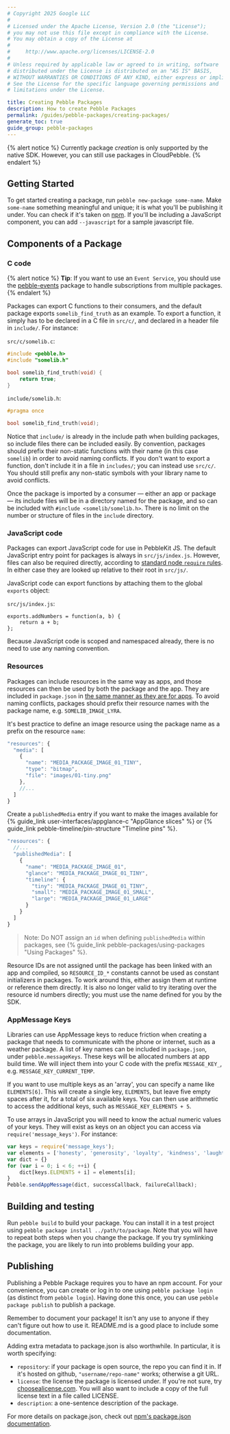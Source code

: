 ```yaml
---
# Copyright 2025 Google LLC
#
# Licensed under the Apache License, Version 2.0 (the "License");
# you may not use this file except in compliance with the License.
# You may obtain a copy of the License at
#
#     http://www.apache.org/licenses/LICENSE-2.0
#
# Unless required by applicable law or agreed to in writing, software
# distributed under the License is distributed on an "AS IS" BASIS,
# WITHOUT WARRANTIES OR CONDITIONS OF ANY KIND, either express or implied.
# See the License for the specific language governing permissions and
# limitations under the License.

title: Creating Pebble Packages
description: How to create Pebble Packages
permalink: /guides/pebble-packages/creating-packages/
generate_toc: true
guide_group: pebble-packages
---
```


{% alert notice %}
Currently package _creation_ is only supported by the native SDK.
However, you can still use packages in CloudPebble.
{% endalert %}

## Getting Started

To get started creating a package, run `pebble new-package some-name`.
Make `some-name` something meaningful and unique; it is what you'll be
publishing it under. You can check if it's taken on [npm](https://npmjs.org).
If you'll be including a JavaScript component, you can add `--javascript` for
a sample javascript file.

## Components of a Package

### C code

{% alert notice %}
**Tip**: If you want to use an
``Event Service``,
you should use the
[pebble-events](https://www.npmjs.com/package/pebble-events) package to
handle subscriptions from multiple packages.
{% endalert %}

Packages can export C functions to their consumers, and the default package
exports `somelib_find_truth` as an example. To export a function, it
simply has to be declared in a C file in `src/c/`, and declared in a header
file in `include/`. For instance:

`src/c/somelib.c`:

```c
#include <pebble.h>
#include "somelib.h"

bool somelib_find_truth(void) {
    return true;
}
```

`include/somelib.h`:

```c
#pragma once

bool somelib_find_truth(void);
```

Notice that `include/` is already in the include path when building packages,
so include files there can be included easily. By convention, packages should
prefix their non-static functions with their name (in this case `somelib`) in
order to avoid naming conflicts. If you don't want to export a function, don't
include it in a file in `includes/`; you can instead use `src/c/`. You should
still prefix any non-static symbols with your library name to avoid conflicts.

Once the package is imported by a consumer — either an app or package — its
include files will be in a directory named for the package, and so can be
included with `#include <somelib/somelib.h>`. There is no limit on the number
or structure of files in the `include` directory.

### JavaScript code

Packages can export JavaScript code for use in PebbleKit JS. The default
JavaScript entry point for packages is always in `src/js/index.js`. However,
files can also be required directly, according to
[standard node `require` rules](https://nodejs.org/api/modules.html). In either
case they are looked up relative to their root in `src/js/`.

JavaScript code can export functions by attaching them to the global `exports`
object:

`src/js/index.js`:

```
exports.addNumbers = function(a, b) {
    return a + b;
};
```

Because JavaScript code is scoped and namespaced already, there is no need to
use any naming convention.

### Resources

Packages can include resources in the same way as apps, and those resources can
then be used by both the package and the app. They are included in
`package.json` in
[the same manner as they are for apps](/guides/app-resources/).
To avoid naming conflicts, packages should prefix their resource names with the
package name, e.g. `SOMELIB_IMAGE_LYRA`.

It's best practice to define an image resource using the package name as a
prefix on the resource `name`:

```javascript
"resources": {
  "media": [
    {
      "name": "MEDIA_PACKAGE_IMAGE_01_TINY",
      "type": "bitmap",
      "file": "images/01-tiny.png"
    },
    //...
  ]
}
```

Create a `publishedMedia` entry if you want to make the images available for
{% guide_link user-interfaces/appglance-c "AppGlance slices" %} or
{% guide_link pebble-timeline/pin-structure "Timeline pins" %}.


```javascript
"resources": {
  //...
  "publishedMedia": [
    {
      "name": "MEDIA_PACKAGE_IMAGE_01",
      "glance": "MEDIA_PACKAGE_IMAGE_01_TINY",
      "timeline": {
        "tiny": "MEDIA_PACKAGE_IMAGE_01_TINY",
        "small": "MEDIA_PACKAGE_IMAGE_01_SMALL",
        "large": "MEDIA_PACKAGE_IMAGE_01_LARGE"
      }
    }
  ]
}
```

> Note: Do NOT assign an `id` when defining `publishedMedia` within packages,
see {% guide_link pebble-packages/using-packages "Using Packages" %}.

Resource IDs are not assigned until the package has been linked with an app and
compiled, so `RESOURCE_ID_*` constants cannot be used as constant initializers
in packages. To work around this, either assign them at runtime or reference
them directly. It is also no longer valid to try iterating over the resource id
numbers directly; you must use the name defined for you by the SDK.


### AppMessage Keys

Libraries can use AppMessage keys to reduce friction when creating a package
that needs to communicate with the phone or internet, such as a weather package.
A list of key names can be included in `package.json`, under
`pebble.messageKeys`. These keys will be allocated numbers at app build time.
We will inject them into your C code with the prefix `MESSAGE_KEY_`, e.g.
`MESSAGE_KEY_CURRENT_TEMP`.

If you want to use multiple keys as an 'array', you can specify a name like
`ELEMENTS[6]`. This will create a single key, `ELEMENTS`, but leave five empty
spaces after it, for a total of six available keys. You can then use arithmetic
to access the additional keys, such as `MESSAGE_KEY_ELEMENTS + 5`.

To use arrays in JavaScript you will need to know the actual numeric values of
your keys. They will exist as keys on an object you can access via
`require('message_keys')`. For instance:

```js
var keys = require('message_keys');
var elements = ['honesty', 'generosity', 'loyalty', 'kindness', 'laughter', 'magic'];
var dict = {}
for (var i = 0; i < 6; ++i) {
	dict[keys.ELEMENTS + i] = elements[i];
}
Pebble.sendAppMessage(dict, successCallback, failureCallback);
```

## Building and testing

Run `pebble build` to build your package. You can install it in a test project
using `pebble package install ../path/to/package`. Note that you will have to
repeat both steps when you change the package. If you try symlinking the package,
you are likely to run into problems building your app.

## Publishing

Publishing a Pebble Package requires you to have an npm account. For your
convenience, you can create or log in to one using `pebble package login`
(as distinct from `pebble login`). Having done this once, you can use
`pebble package publish` to publish a package.

Remember to document your package! It isn't any use to anyone if they can't
figure out how to use it. README.md is a good place to include some
documentation.

Adding extra metadata to package.json is also worthwhile. In particular,
it is worth specifying:

* `repository`: if your package is open source, the repo you can find it in.
  If it's hosted on github, `"username/repo-name"` works; otherwise a git
  URL.
* `license`: the license the package is licensed under. If you're not sure,
  try [choosealicense.com](http://choosealicense.com). You will also want to
  include a copy of the full license text in a file called LICENSE.
* `description`: a one-sentence description of the package.

For more details on package.json, check out
[npm's package.json documentation](https://docs.npmjs.com/getting-started/using-a-package.json).


